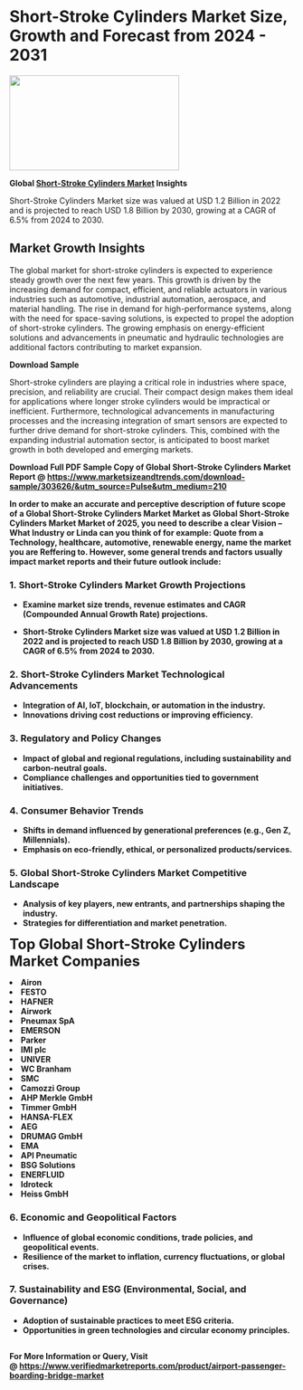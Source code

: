 <H1>Short-Stroke Cylinders Market Size, Growth and Forecast from 2024 - 2031</H1><img class="aligncenter size-medium wp-image-584254" src="https://thirdeyenews.in/wp-content/uploads/2024/09/Global-Market-Research-300x168.jpeg" alt="" width="300" height="168" /><p><strong>Global&nbsp;<a href="https://www.marketsizeandtrends.com/download-sample/303626/&amp;utm_source=Pulse&amp;utm_medium=210">Short-Stroke Cylinders Market</a> Insights</strong></p><p>Short-Stroke Cylinders Market size was valued at USD 1.2 Billion in 2022 and is projected to reach USD 1.8 Billion by 2030, growing at a CAGR of 6.5% from 2024 to 2030.</p><p><h2>Market Growth Insights</h2> <p>The global market for short-stroke cylinders is expected to experience steady growth over the next few years. This growth is driven by the increasing demand for compact, efficient, and reliable actuators in various industries such as automotive, industrial automation, aerospace, and material handling. The rise in demand for high-performance systems, along with the need for space-saving solutions, is expected to propel the adoption of short-stroke cylinders. The growing emphasis on energy-efficient solutions and advancements in pneumatic and hydraulic technologies are additional factors contributing to market expansion.</p> <p><strong>Download Sample</strong></p> <p>Short-stroke cylinders are playing a critical role in industries where space, precision, and reliability are crucial. Their compact design makes them ideal for applications where longer stroke cylinders would be impractical or inefficient. Furthermore, technological advancements in manufacturing processes and the increasing integration of smart sensors are expected to further drive demand for short-stroke cylinders. This, combined with the expanding industrial automation sector, is anticipated to boost market growth in both developed and emerging markets.</p> <p><strong></p><p><span class=""><strong>Download Full PDF Sample Copy of Global Short-Stroke Cylinders Market Report</strong> @ <a href="https://www.marketsizeandtrends.com/download-sample/303626/&amp;utm_source=Pulse&amp;utm_medium=210" target="_blank">https://www.marketsizeandtrends.com/download-sample/303626/&amp;utm_source=Pulse&amp;utm_medium=210</a></span></p><p>In order to make an accurate and perceptive description of future scope of a Global&nbsp;Short-Stroke Cylinders Market Market as Global&nbsp;Short-Stroke Cylinders Market Market of 2025, you need to describe a clear Vision &ndash; What Industry or Linda can you think of for example: Quote from a Technology, healthcare, automotive, renewable energy, name the market you are Reffering to. However, some general trends and factors usually impact market reports and their future outlook include:</p><h3>1.&nbsp;<strong>Short-Stroke Cylinders Market Growth Projections</strong></h3><ul><li>Examine market size trends, revenue estimates and CAGR (Compounded Annual Growth Rate) projections.</li><li><p>Short-Stroke Cylinders Market size was valued at USD 1.2 Billion in 2022 and is projected to reach USD 1.8 Billion by 2030, growing at a CAGR of 6.5% from 2024 to 2030.</p></li></ul><h3>2.&nbsp;<strong>Short-Stroke Cylinders Market Technological Advancements</strong></h3><ul><li>Integration of AI, IoT, blockchain, or automation in the industry.</li><li>Innovations driving cost reductions or improving efficiency.</li></ul><h3>3.&nbsp;<strong>Regulatory and Policy Changes</strong></h3><ul><li>Impact of global and regional regulations, including sustainability and carbon-neutral goals.</li><li>Compliance challenges and opportunities tied to government initiatives.</li></ul><h3>4.&nbsp;<strong>Consumer Behavior Trends</strong></h3><ul><li>Shifts in demand influenced by generational preferences (e.g., Gen Z, Millennials).</li><li>Emphasis on eco-friendly, ethical, or personalized products/services.</li></ul><h3>5.&nbsp;<strong>Global Short-Stroke Cylinders Market Competitive Landscape</strong></h3><ul><li>Analysis of key players, new entrants, and partnerships shaping the industry.</li><li>Strategies for differentiation and market penetration.</li></ul><p data-pm-slice="1 1 []"><span style="color: inherit; font-family: inherit; font-size: 25px;">Top Global Short-Stroke Cylinders Market Companies</span></p><div class="" data-test-id=""><p><li>Airon</li><li> FESTO</li><li> HAFNER</li><li> Airwork</li><li> Pneumax SpA</li><li> EMERSON</li><li> Parker</li><li> IMI plc</li><li> UNIVER</li><li> WC Branham</li><li> SMC</li><li> Camozzi Group</li><li> AHP Merkle GmbH</li><li> Timmer GmbH</li><li> HANSA-FLEX</li><li> AEG</li><li> DRUMAG GmbH</li><li> EMA</li><li> API Pneumatic</li><li> BSG Solutions</li><li> ENERFLUID</li><li> Idroteck</li><li> Heiss GmbH</li></p></div><h3>6.&nbsp;<strong>Economic and Geopolitical Factors</strong></h3><ul><li>Influence of global economic conditions, trade policies, and geopolitical events.</li><li>Resilience of the market to inflation, currency fluctuations, or global crises.</li></ul><h3>7.&nbsp;<strong>Sustainability and ESG (Environmental, Social, and Governance)</strong></h3><ul><li>Adoption of sustainable practices to meet ESG criteria.</li><li>Opportunities in green technologies and circular economy principles.</li></ul><h2><strong style="font-size: 14px;">For More Information or Query, Visit @&nbsp;</strong><a style="background-color: #ffffff; font-size: 14px;" href="https://www.marketsizeandtrends.com/report/short-stroke-cylinders-market/" target="_blank">https://www.verifiedmarketreports.com/product/airport-passenger-boarding-bridge-market</a></h2>
